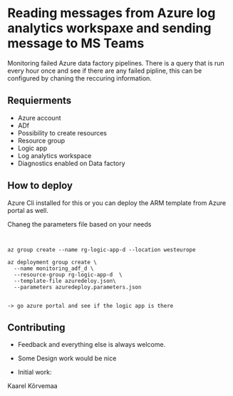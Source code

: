 # Reading messages from Azure log analytics workspaxe and sending message to MS Teams

Monitoring failed Azure data factory pipelines. There is a query that is run every hour once and see if there are any failed pipline, this can be configured by chaning the reccuring information.


## Requierments

+ Azure account 
+ ADf
+ Possibility to create resources 
+ Resource group
+ Logic app
+ Log analytics workspace
+ Diagnostics enabled on Data factory


## How to deploy 

Azure Cli installed for this or you can deploy the ARM template from Azure portal as well.


Chaneg the parameters file based on your needs

```


az group create --name rg-logic-app-d --location westeurope

az deployment group create \
  --name monitoring_adf_d \
  --resource-group rg-logic-app-d  \
  --template-file azuredeloy.json\
  --parameters azuredeploy.parameters.json


```

```
-> go azure portal and see if the logic app is there 

```



## Contributing

+ Feedback and everything else is always welcome. 

+ Some Design work would be nice 

+ Initial work:

Kaarel Kõrvemaa 
